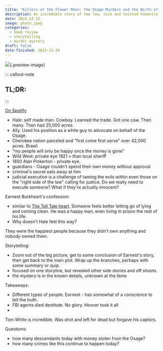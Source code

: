 ```yaml
---
title: "Killers of the Flower Moon: the Osage Murders and the Birth of the FBI"
description: An incredible story of how low, sick and twisted humanity can get, and how good people can truly be.
date: 2023-12-22
image: photo.jpeg
categories:
  - book review
  - storytelling
  - murder mystery
draft: false
date-finished: 2023-12-28
---
```


![](../../img/book-killers-flower-moon.jpeg){.preview-image}

::: callout-note
## TL;DR: 
:::

[On Spotify](https://open.spotify.com/show/1RoZv5UYf6gRuekVmR5m0v?si=gCxmI1j_Q-ybcVFCAb5H9Q)

- Hale: self made man. Cowboy. Learned the trade. Got one cow. Then many. Then had 25,000 acres. 
- Ally. Used his position as a white guy to advocate on behalf of the Osage.  
- Cherokee nation parceled and "first come first serve" over 42,000 acres. Brawl. 
- "my people will only be happy once the money is gone"
- Wild West: private eye 1921 > than local sheriff 
- 1850 Alan Pinkerton - private eye. 
- guardians - Osage couldn't spend their own money without approval 
- criminal's secret eats away at him 
- judicial execution is a challenge of taming the evils within even those on the "right side of the law" calling for justice. Do we really need to execute someone? What if they're actually innocent?

Earnest Burkheart's confession:
- similar to [The Tell Tale heart](../the-best-of-edgar-allen-poe.md). Someone feels better letting go of lying and coming clean. He was a happy man, even living in prison the rest of his life.
- Why doesn't Hale feel this way?


They were the happiest people because they didn't own anything and nobody owned them. 


Storytelling:
- Zoom out of the big picture, get to some conclusion of Earnest's story, then get back to the main plot. Wrap up the branches, perhaps with some summary or quip. 
- focused on one storyline, but revealed other side stories and off shoots. 
- the mystery is in the known details, unknown at the tkme

Takeaways: 
- Different types of people. Earnest - has somewhat of a conscience to tell the truth. 
- FBI agents died destitute. No glory. Hoover took it all
- 

Tom White is incredible. Was shot and left for dead but forgave his captors. 

Questions:
- how many descendants today with money stolen from the Osage?
- how many crimes like this continue to happen today?
